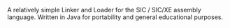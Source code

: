A relatively simple Linker and Loader for the SIC / SIC/XE assembly language. Written in Java for portability and general educational purposes.